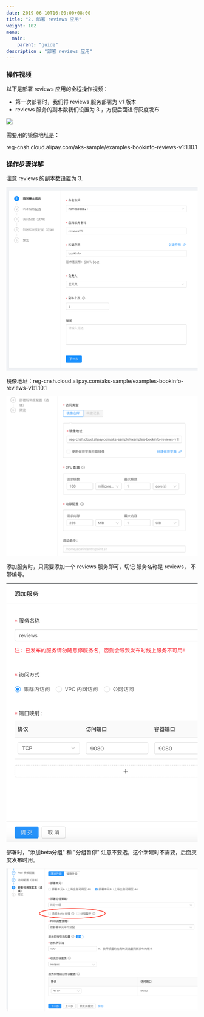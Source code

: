```yaml
---
date: 2019-06-10T16:00:00+08:00
title: "2. 部署 reviews 应用"
weight: 102
menu:
  main:
    parent: "guide"
description : "部署 reviews 应用"
---
```


### 操作视频

以下是部署 reviews 应用的全程操作视频：

- 第一次部署时，我们将 reviews 服务部署为 v1 版本
- reviews 服务的副本数我们设置为 3 ，方便后面进行灰度发布

![](images/bookinfo/reviews.gif)

需要用的镜像地址是：

reg-cnsh.cloud.alipay.com/aks-sample/examples-bookinfo-reviews-v1:1.10.1

### 操作步骤详解

注意 reviews 的副本数设置为 3.

![](images/bookinfo/reviews-1.png)

镜像地址：reg-cnsh.cloud.alipay.com/aks-sample/examples-bookinfo-reviews-v1:1.10.1

![](images/bookinfo/reviews-3.png)

添加服务时，只需要添加一个 reviews 服务即可，切记 服务名称是 reviews， 不带编号。

![](images/bookinfo/reviews-2.png)

部署时，"添加beta分组" 和 "分组暂停" 注意不要选，这个新建时不需要，后面灰度发布时用。

![](images/bookinfo/reviews-4.png)


